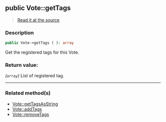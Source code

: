 ## public Vote::getTags

> [Read it at the source](https://github.com/julien-boudry/Condorcet/blob/master/src/Vote.php#L238)

### Description    

```php
public Vote->getTags ( ): array
```

Get the registered tags for this Vote.
    

### Return value:   

*(`array`)* List of registered tag.


---------------------------------------

### Related method(s)      

* [Vote::getTagsAsString](/Docs/ApiReferences/Vote%20Class/public%20Vote--getTagsAsString.md)    
* [Vote::addTags](/Docs/ApiReferences/Vote%20Class/public%20Vote--addTags.md)    
* [Vote::removeTags](/Docs/ApiReferences/Vote%20Class/public%20Vote--removeTags.md)    
